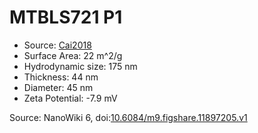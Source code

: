 <a name="material" />

# MTBLS721 P1
<script type="application/ld+json">
  {
    "@context": "https://schema.org/",
    "@type": "ChemicalSubstance",
    "@id": "https://egonw.github.io/nanowiki/nanowiki477.html#material",
    "http://purl.org/dc/terms/conformsTo":
      {
        "@type": "CreativeWork",
        "@id": "https://bioschemas.org/profiles/ChemicalSubstance/0.4-RELEASE/"
      },
    "identfier": "477",
    "name": "MTBLS721 P1",
    "url": "https://egonw.github.io/nanowiki/nanowiki477.html#material",
    "sameAs": "http://127.0.0.1/mediawiki/index.php/Special:URIResolver/MTBLS721_P1"
  }
</script>


* Source: [Cai2018](articleCai2018.md)
* Surface Area: 22 m^2/g
* Hydrodynamic size: 175 nm
* Thickness: 44 nm
* Diameter: 45 nm
* Zeta Potential: -7.9 mV


Source: NanoWiki 6, doi:[10.6084/m9.figshare.11897205.v1](https://doi.org/10.6084/m9.figshare.11897205.v1)
